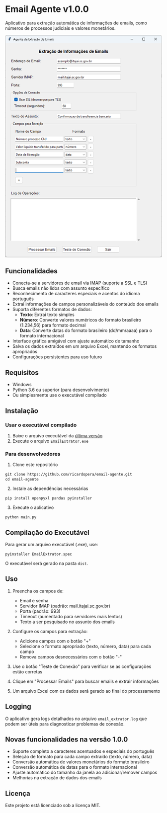# Email Agente v1.0.0

Aplicativo para extração automática de informações de emails, como números de processos judiciais e valores monetários.

![Interface do Email Agente](.github/print.png)

## Funcionalidades

- Conecta-se a servidores de email via IMAP (suporte a SSL e TLS)
- Busca emails não lidos com assunto específico
- Reconhecimento de caracteres especiais e acentos do idioma português
- Extrai informações de campos personalizáveis do conteúdo dos emails
- Suporta diferentes formatos de dados:
  - **Texto**: Extrai texto simples
  - **Número**: Converte valores numéricos do formato brasileiro (1.234,56) para formato decimal 
  - **Data**: Converte datas do formato brasileiro (dd/mm/aaaa) para o formato internacional
- Interface gráfica amigável com ajuste automático de tamanho
- Salva os dados extraídos em um arquivo Excel, mantendo os formatos apropriados
- Configurações persistentes para uso futuro

## Requisitos

- Windows
- Python 3.6 ou superior (para desenvolvimento)
- Ou simplesmente use o executável compilado

## Instalação

### Usar o executável compilado

1. Baixe o arquivo executável da [última versão](https://github.com/ricardopera/email-agente/releases/latest)
2. Execute o arquivo `EmailExtrator.exe`

### Para desenvolvedores

1. Clone este repositório
```
git clone https://github.com/ricardopera/email-agente.git
cd email-agente
```

2. Instale as dependências necessárias
```
pip install openpyxl pandas pyinstaller
```

3. Execute o aplicativo
```
python main.py
```

## Compilação do Executável

Para gerar um arquivo executável (.exe), use:

```
pyinstaller EmailExtrator.spec
```

O executável será gerado na pasta `dist`.

## Uso

1. Preencha os campos de:
   - Email e senha
   - Servidor IMAP (padrão: mail.itajai.sc.gov.br)
   - Porta (padrão: 993)
   - Timeout (aumentado para servidores mais lentos)
   - Texto a ser pesquisado no assunto dos emails

2. Configure os campos para extração:
   - Adicione campos com o botão "+"
   - Selecione o formato apropriado (texto, número, data) para cada campo
   - Remova campos desnecessários com o botão "-"

3. Use o botão "Teste de Conexão" para verificar se as configurações estão corretas
4. Clique em "Processar Emails" para buscar emails e extrair informações
5. Um arquivo Excel com os dados será gerado ao final do processamento

## Logging

O aplicativo gera logs detalhados no arquivo `email_extrator.log` que podem ser úteis para diagnosticar problemas de conexão.

## Novas funcionalidades na versão 1.0.0

- Suporte completo a caracteres acentuados e especiais do português
- Seleção de formato para cada campo extraído (texto, número, data)
- Conversão automática de valores monetários do formato brasileiro
- Conversão automática de datas para o formato internacional
- Ajuste automático do tamanho da janela ao adicionar/remover campos
- Melhorias na extração de dados dos emails

## Licença

Este projeto está licenciado sob a licença MIT.